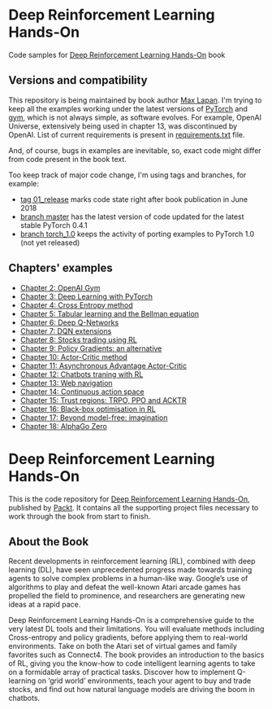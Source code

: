 # Deep Reinforcement Learning Hands-On

Code samples for [Deep Reinforcement Learning Hands-On](https://www.packtpub.com/big-data-and-business-intelligence/practical-deep-reinforcement-learning)
book

## Versions and compatibility

This repository is being maintained by book author [Max Lapan](https://github.com/Shmuma).
I'm trying to keep all the examples working under the latest versions of [PyTorch](https://pytorch.org/) 
and [gym](https://gym.openai.com/), which is not always simple, as software evolves. For example, OpenAI Universe, 
extensively being used in chapter 13, was discontinued by OpenAI. List of current requirements is present in 
[requirements.txt](requirements.txt) file.

And, of course, bugs in examples are inevitable, so, exact code might differ from code present in the book text.

Too keep track of major code change, I'm using tags and branches, for example:
* [tag 01_release](https://github.com/PacktPublishing/Deep-Reinforcement-Learning-Hands-On/tree/01_release) marks code 
state right after book publication in June 2018
* [branch master](https://github.com/PacktPublishing/Deep-Reinforcement-Learning-Hands-On) has the latest 
version of code updated for the latest stable PyTorch 0.4.1
* [branch torch_1.0](not_created_yet) keeps the activity of porting examples to PyTorch 1.0 (not yet released)

## Chapters' examples

* [Chapter 2: OpenAI Gym](Chapter02)
* [Chapter 3: Deep Learning with PyTorch](Chapter03)
* [Chapter 4: Cross Entropy method](Chapter04)
* [Chapter 5: Tabular learning and the Bellman equation](Chapter05)
* [Chapter 6: Deep Q-Networks](Chapter06)
* [Chapter 7: DQN extensions](Chapter07)
* [Chapter 8: Stocks trading using RL](Chapter08)
* [Chapter 9: Policy Gradients: an alternative](Chapter09)
* [Chapter 10: Actor-Critic method](Chapter10)
* [Chapter 11: Asynchronous Advantage Actor-Critic](Chapter11)
* [Chapter 12: Chatbots traning with RL](Chapter12)
* [Chapter 13: Web navigation](Chapter13)
* [Chapter 14: Continuous action space](Chapter14)
* [Chapter 15: Trust regions: TRPO, PPO and ACKTR](Chapter15)
* [Chapter 16: Black-box optimisation in RL](Chapter16)
* [Chapter 17: Beyond model-free: imagination](Chapter17)
* [Chapter 18: AlphaGo Zero](Chapter18)


# Deep Reinforcement Learning Hands-On
This is the code repository for [Deep Reinforcement Learning Hands-On](https://www.packtpub.com/big-data-and-business-intelligence/deep-reinforcement-learning-hands?utm_source=github&utm_medium=repository&utm_campaign=9781788834247), published by [Packt](https://www.packtpub.com/?utm_source=github). It contains all the supporting project files necessary to work through the book from start to finish.
## About the Book
Recent developments in reinforcement learning (RL), combined with deep learning (DL), have seen unprecedented progress made towards training agents to solve complex problems in a human-like way. Google’s use of algorithms to play and defeat the well-known Atari arcade games has propelled the field to prominence, and researchers are generating new ideas at a rapid pace.

Deep Reinforcement Learning Hands-On is a comprehensive guide to the very latest DL tools and their limitations. You will evaluate methods including Cross-entropy and policy gradients, before applying them to real-world environments. Take on both the Atari set of virtual games and family favorites such as Connect4. The book provides an introduction to the basics of RL, giving you the know-how to code intelligent learning agents to take on a formidable array of practical tasks. Discover how to implement Q-learning on ‘grid world’ environments, teach your agent to buy and trade stocks, and find out how natural language models are driving the boom in chatbots.

